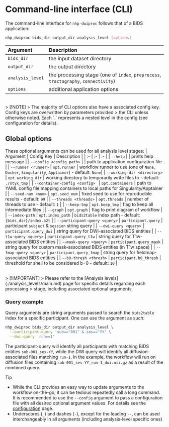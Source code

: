# Command-line interface (CLI)

The command-line interface for `nhp-dwiproc` follows that of a BIDS application:

```bash
nhp_dwiproc bids_dir output_dir analysis_level [options]
```

| Argument | Description |
| :- | :- |
| `bids_dir` | the input dataset directory |
| `output_dir` | the output directory |
| `analysis_level` | the processing stage (one of `index`, `preprocess`, `tractography`, `connectivity`) |
| `options` | additional application options |

</br>
> [!NOTE]
> The majority of CLI options also have a associated config key. Config keys are overwritten by parameters provided
> the CLI unless otherwise noted. Each `.` represents a nested level in the config (see configuration for details).

## Global options
These optional arguments can be used for all analysis level stages:
| Argument | Config Key | Description |
| :- | :- | :- |
| `--help` | | prints help message |
| `--config <config_path>` | | path to application configuration file |
| `--runner <runner>` | `opt.runner` | workflow runner to use (one of `None`, `Docker`, `Singularity`, `Apptainer`) - default: `None`|
| `--working-dir <directory>` | `opt.working_dir` | working directory to temporarily write files to - default: `./styx_tmp` |
| `--container-config <config> ` | `opt.containers` | path to YAML config file mapping containers to local paths for Singularity/Apptainer |
| `--seed-num <num>` | `opt.seed_num` | fixed seed to use for reproducible results - default: `99` |
| `--threads <threads>` | `opt.threads` | number of threads to use - default: `1` |
| `--keep-tmp` | `opt.keep_tmp` | flag to keep all intermediate files |
| `--graph` | `opt.graph` | flag to print diagram of workflow |
| `--index-path` | `opt.index_path` | `bids2table` index path - default: `{bids_dir}/index.b2t` |
| `--participant-query <query>` | `participant.query` | participant `subject` & `session` string query |
| `--dwi-query <query>` | `participant.query_dwi` | string query for DWI-associated BIDS entities |
| `--t1w-query <query>` | `participant.query_t1w` | string query for T1w-associated BIDS entities |
| `--mask-query <query>` | `participant.query_mask` | string query for custom mask-associated BIDS entities (in T1w space) |
| `--fmap-query <query>` | `participant.query_fmap` | string query for fieldmap-associated BIDS entities |
| `--b0-thresh <thresh>` | `participant.b0_thresh` | threshold for shell to be considered b=0 - default: `10` |

</br>
> [!IMPORTANT]
> Please refer to the [Analysis levels](./analysis_levels/main.md) page for specific details regarding each processing
> stage, including associated optional arguments.

### Query example

Query arguments are string arguments passed to search the `bids2table` index for a specific participant. One can use the argument as such:

```bash
nhp_dwiproc bids_dir output_dir analysis_level \
  --participant-query 'sub=="001" & ses=="YY' \
  --dwi-query 'run==1'
```

The participant-query will identify all participants with matching BIDS entities
 `sub-001_ses-YY`, while the DWI query will identify all diffusion-associated files matching
 `run-1`. In the example, the workflow will run on diffusion files containing
 `sub-001_ses-YY_run-1_dwi.nii.gz` as a result of the combined query.

> [!TIP]
> * While the CLI provides an easy way to update arguments to the workflow on-the-go, it can be tedious repeatedly call
> a long command. It is recommended to use the `--config` argument to pass a configuration file with all desired
> optional argument values. For details see the [configuration](../configuration/config.md) page.
> * Underscores (`_`) and dashes (`-`), except for the leading `--`, can be used interchangeably in all arguments
> (including analysis-level specific ones)
